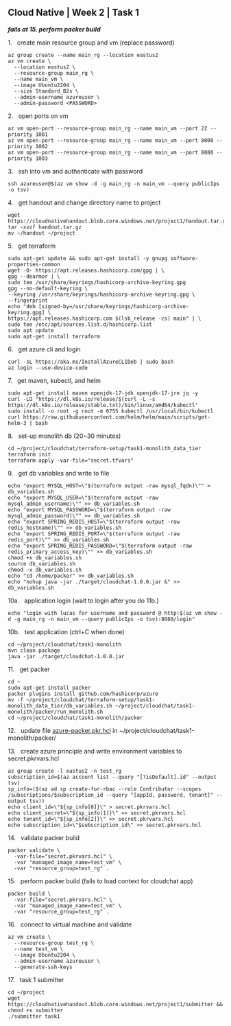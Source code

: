 ## Cloud Native | Week 2 | Task 1

***fails at 15. perform packer build***

1.   create main resource group and vm (replace password)
```
az group create --name main_rg --location eastus2
az vm create \
  --location eastus2 \
  --resource-group main_rg \
  --name main_vm \
  --image Ubuntu2204 \
  --size Standard_B2s \
  --admin-username azureuser \
  --admin-password <PASSWORD>
```

2.   open ports on vm
```
az vm open-port --resource-group main_rg --name main_vm --port 22 --priority 1001
az vm open-port --resource-group main_rg --name main_vm --port 8000 --priority 1002
az vm open-port --resource-group main_rg --name main_vm --port 8080 --priority 1003
```

3.   ssh into vm and authenticate with password
```
ssh azureuser@$(az vm show -d -g main_rg -n main_vm --query publicIps -o tsv)
```

4.   get handout and change directory name to project
```
wget https://cloudnativehandout.blob.core.windows.net/project1/handout.tar.gz
tar -xvzf handout.tar.gz
mv ~/handout ~/project
```

5.   get terraform
```
sudo apt-get update && sudo apt-get install -y gnupg software-properties-common
wget -O- https://apt.releases.hashicorp.com/gpg | \
gpg --dearmor | \
sudo tee /usr/share/keyrings/hashicorp-archive-keyring.gpg
gpg --no-default-keyring \
--keyring /usr/share/keyrings/hashicorp-archive-keyring.gpg \
--fingerprint
echo "deb [signed-by=/usr/share/keyrings/hashicorp-archive-keyring.gpg] \
https://apt.releases.hashicorp.com $(lsb_release -cs) main" | \
sudo tee /etc/apt/sources.list.d/hashicorp.list
sudo apt update
sudo apt-get install terraform
```

6.   get azure cli and login
```
curl -sL https://aka.ms/InstallAzureCLIDeb | sudo bash
az login --use-device-code
```

7.   get maven, kubectl, and helm
```
sudo apt-get install maven openjdk-17-jdk openjdk-17-jre jq -y
curl -LO "https://dl.k8s.io/release/$(curl -L -s https://dl.k8s.io/release/stable.txt)/bin/linux/amd64/kubectl"
sudo install -o root -g root -m 0755 kubectl /usr/local/bin/kubectl
curl https://raw.githubusercontent.com/helm/helm/main/scripts/get-helm-3 | bash
```

8.   set-up monolith db (20~30 minutes)
```
cd ~/project/cloudchat/terraform-setup/task1-monolith_data_tier
terraform init
terraform apply -var-file="secret.tfvars"
```

9.   get db variables and write to file
```
echo "export MYSQL_HOST=\"$(terraform output -raw mysql_fqdn)\"" > db_variables.sh
echo "export MYSQL_USER=\"$(terraform output -raw mysql_admin_username)\"" >> db_variables.sh
echo "export MYSQL_PASSWORD=\"$(terraform output -raw mysql_admin_password)\"" >> db_variables.sh
echo "export SPRING_REDIS_HOST=\"$(terraform output -raw redis_hostname)\"" >> db_variables.sh
echo "export SPRING_REDIS_PORT=\"$(terraform output -raw redis_port)\"" >> db_variables.sh
echo "export SPRING_REDIS_PASSWORD=\"$(terraform output -raw redis_primary_access_key)\"" >> db_variables.sh
chmod +x db_variables.sh
source db_variables.sh
chmod -x db_variables.sh
echo "cd /home/packer" >> db_variables.sh
echo "nohup java -jar ./target/cloudchat-1.0.0.jar &" >> db_variables.sh
```

10a.   application login (wait to login after you do 11b.)
```
echo "login with lucas for username and password @ http:$(az vm show -d -g main_rg -n main_vm --query publicIps -o tsv):8080/login"
```

10b.   test application (ctrl+C when done)
```
cd ~/project/cloudchat/task1-monolith
mvn clean package
java -jar ./target/cloudchat-1.0.0.jar
```

11.   get packer
```
cd ~
sudo apt-get install packer
packer plugins install github.com/hashicorp/azure
mv -f ~/project/cloudchat/terraform-setup/task1-monolith_data_tier/db_variables.sh ~/project/cloudchat/task1-monolith/packer/run_monolith.sh
cd ~/project/cloudchat/task1-monolith/packer
```

12.   update file [azure-packer.pkr.hcl](https://github.com/AFC-AI2C-Cohort-04/coleman-code/blob/main/cloud_native/week_2/azure-packer.pkr.hcl) in ~/project/cloudchat/task1-monolith/packer/ 

13.   create azure principle and write environment variables to secret.pkrvars.hcl
```
az group create -l eastus2 -n test_rg
subscription_id=$(az account list --query "[?isDefault].id" --output tsv)
sp_info=($(az ad sp create-for-rbac --role Contributor --scopes /subscriptions/$subscription_id --query "[appId, password, tenant]" --output tsv))
echo client_id=\"${sp_info[0]}\" > secret.pkrvars.hcl
echo client_secret=\"${sp_info[1]}\" >> secret.pkrvars.hcl
echo tenant_id=\"${sp_info[2]}\" >> secret.pkrvars.hcl
echo subscription_id=\"$subscription_id\" >> secret.pkrvars.hcl
```

14.   validate packer build
```
packer validate \
  -var-file="secret.pkrvars.hcl" \
  -var "managed_image_name=test_vm" \
  -var "resource_group=test_rg" .
```

15.   perform packer build (fails to load context for cloudchat app)
```
packer build \
  -var-file="secret.pkrvars.hcl" \
  -var "managed_image_name=test_vm" \
  -var "resource_group=test_rg" .
```

16.   connect to virtual machine and validate
```
az vm create \
  --resource-group test_rg \
  --name test_vm \
  --image Ubuntu2204 \
  --admin-username azureuser \
  --generate-ssh-keys
```

17.   task 1 submitter
```
cd ~/project
wget https://cloudnativehandout.blob.core.windows.net/project1/submitter && chmod +x submitter
./submitter task1
```
